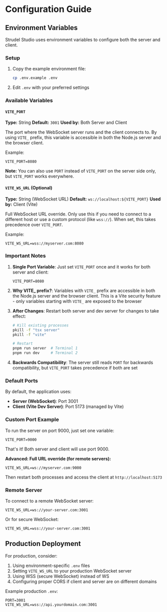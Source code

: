 # Configuration Guide

## Environment Variables

Strudel Studio uses environment variables to configure both the server and client.

### Setup

1. Copy the example environment file:
   ```bash
   cp .env.example .env
   ```

2. Edit `.env` with your preferred settings

### Available Variables

#### `VITE_PORT`

**Type:** String
**Default:** `3001`
**Used by:** Both Server and Client

The port where the WebSocket server runs and the client connects to. By using `VITE_` prefix, this variable is accessible in both the Node.js server and the browser client.

Example:
```env
VITE_PORT=8080
```

**Note:** You can also use `PORT` instead of `VITE_PORT` on the server side only, but `VITE_PORT` works everywhere.

#### `VITE_WS_URL` (Optional)

**Type:** String (WebSocket URL)
**Default:** `ws://localhost:${VITE_PORT}`
**Used by:** Client (Vite)

Full WebSocket URL override. Only use this if you need to connect to a different host or use a custom protocol (like `wss://`). When set, this takes precedence over `VITE_PORT`.

Example:
```env
VITE_WS_URL=wss://myserver.com:8080
```

### Important Notes

1. **Single Port Variable**: Just set `VITE_PORT` once and it works for both server and client:
   ```env
   VITE_PORT=8080
   ```

2. **Why VITE_ prefix?**: Variables with `VITE_` prefix are accessible in both the Node.js server and the browser client. This is a Vite security feature - only variables starting with `VITE_` are exposed to the browser

3. **After Changes**: Restart both server and dev server for changes to take effect:
   ```bash
   # Kill existing processes
   pkill -f "tsx server"
   pkill -f "vite"

   # Restart
   pnpm run server  # Terminal 1
   pnpm run dev     # Terminal 2
   ```

4. **Backwards Compatibility**: The server still reads `PORT` for backwards compatibility, but `VITE_PORT` takes precedence if both are set

### Default Ports

By default, the application uses:

- **Server (WebSocket)**: Port 3001
- **Client (Vite Dev Server)**: Port 5173 (managed by Vite)

### Custom Port Example

To run the server on port 9000, just set one variable:

```env
VITE_PORT=9000
```

That's it! Both server and client will use port 9000.

**Advanced: Full URL override (for remote servers):**
```env
VITE_WS_URL=ws://myserver.com:9000
```

Then restart both processes and access the client at `http://localhost:5173`

### Remote Server

To connect to a remote WebSocket server:

```env
VITE_WS_URL=ws://your-server.com:3001
```

Or for secure WebSocket:

```env
VITE_WS_URL=wss://your-server.com:3001
```

## Production Deployment

For production, consider:

1. Using environment-specific `.env` files
2. Setting `VITE_WS_URL` to your production WebSocket server
3. Using WSS (secure WebSocket) instead of WS
4. Configuring proper CORS if client and server are on different domains

Example production `.env`:

```env
PORT=3001
VITE_WS_URL=wss://api.yourdomain.com:3001
```
